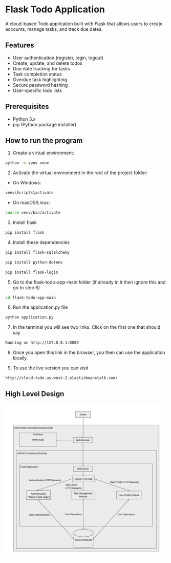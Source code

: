 # Flask Todo Application

A cloud-based Todo application built with Flask that allows users to create accounts, manage tasks, and track due dates.

## Features
- User authentication (register, login, logout)
- Create, update, and delete todos
- Due date tracking for tasks
- Task completion status
- Overdue task highlighting
- Secure password hashing
- User-specific todo lists

## Prerequisites
- Python 3.x
- pip (Python package installer)

## How to run the program

1. Create a virtual environment:
```bash
python -m venv venv
```

2. Activate the virtual environment in the root of the project folder:
- On Windows:
```bash
venv\Scripts\activate
```
- On macOS/Linux:
```bash
source venv/bin/activate
```

3. Install flask
```bash
pip install flask
```

4. Install these dependencies
```bash
pip install flask-sqlalchemy
```
```bash
pip install python-dotenv
```
```bash
pip install flask-login
```

5. Go to the flask-todo-app-main folder (if already in it then ignore this and go to step 6)
```bash
cd flask-todo-app-main
```

6. Run the application.py file
```bash
python application.py
```
7. In the terminal you will see two links. Click on the first one that should say
```bash
Running on http://127.0.0.1:8000
```
8. Once you open this link in the browser, you then can use the application locally.



9. To use the live version you can visit
```bash
http://cloud-todo.us-west-2.elasticbeanstalk.com/
```

## High Level Design

![HLD](https://github.com/ShayazP/flask-todo-app/blob/57f74f72c86729c32b0e4e80a5e69438b8cb2c35/Cloud%20To-Do%20Architecture%20Design%20Diagram.png)
